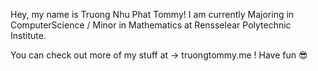 Hey, my name is Truong Nhu Phat Tommy! I am currently Majoring in ComputerScience / Minor in Mathematics at Rensselear Polytechnic Institute. 

You can check out more of my stuff at  -> truongtommy.me ! Have fun 😎
